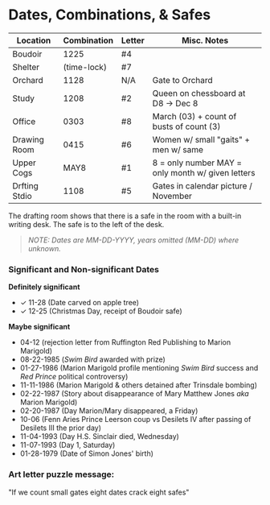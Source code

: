 # Dates, Combinations, & Safes

| Location     | Combination | Letter | Misc. Notes                                       |
|--------------|-------------|--------|---------------------------------------------------|
| Boudoir      | 1225        | #4     |                                                   |
| Shelter      | (time-lock) | #7     |                                                   |
| Orchard      | 1128        | N/A    | Gate to Orchard                                   |
| Study        | 1208        | #2     | Queen on chessboard at D8 -> Dec 8                |
| Office       | 0303        | #8     | March (03) + count of busts of count (3)          |
| Drawing Room | 0415        | #6     | Women w/ small "gaits" + men w/ same              |
| Upper Cogs   | MAY8        | #1     | 8 = only number MAY = only month w/ given letters |
| Drfting Stdio| 1108        | #5     | Gates in calendar picture / November              |

The drafting room shows that there is a safe in the room with a built-in writing desk. The safe is to the left of the desk.

> _NOTE: Dates are MM-DD-YYYY, years omitted (MM-DD) where unknown._

### Significant and Non-significant Dates

**Definitely significant**
- ✓ 11-28 (Date carved on apple tree)
- ✓ 12-25 (Christmas Day, receipt of Boudoir safe)

**Maybe significant**
- 04-12 (rejection letter from Ruffington Red Publishing to Marion Marigold)
- 08-22-1985 (_Swim Bird_ awarded with prize)
- 01-27-1986 (Marion Marigold profile mentioning _Swim Bird_ success and _Red Prince_ political controversy)
- 11-11-1986 (Marion Marigold & others detained after Trinsdale bombing)
- 02-22-1987 (Story about disappearance of Mary Matthew Jones _aka_ Marion Marigold)
- 02-20-1987 (Day Marion/Mary disappeared, a Friday)
- 10-06 (Fenn Aries Prince Leerson coup vs Desilets IV after passing of Desilets III the prior day)
- 11-04-1993 (Day H.S. Sinclair died, Wednesday)
- 11-07-1993 (Day 1, Saturday)
- 01-28-1979 (Date of Simon Jones' birth)

### Art letter puzzle message:

"If we count small gates eight dates crack eight safes"
